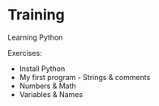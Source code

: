# Training


Learning Python 

Exercises:

- Install Python
- My first program - Strings & comments
- Numbers & Math
- Variables & Names
